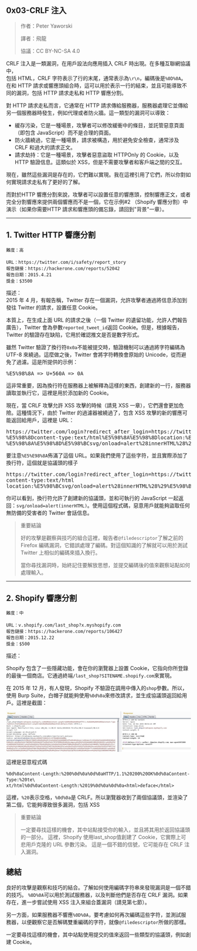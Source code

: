 ## **0x03-CRLF 注入**

>作者：Peter Yaworski
>
>譯者：飛龍
>
>協議：CC BY-NC-SA 4.0

CRLF 注入是一類漏洞，在用戶設法向應用插入 CRLF 時出現。在多種互聯網協議中，
<br>
包括 HTML，CRLF 字符表示了行的末尾，通常表示為`\r\n`，編碼後是`%0D%0A`。
<br>
在和 HTTP 請求或響應頭組合時，這可以用於表示一行的結束，並且可能導致不同的漏洞，包括 HTTP 請求走私和 HTTP 響應分割。

對 HTTP 請求走私而言，它通常在 HTTP 請求傳給服務器，服務器處理它並傳給另一個服務器時發生，例如代理或者防火牆。這一類型的漏洞可以導致：

- 緩存污染，它是一種場景，攻擊者可以修改緩衝中的條目，並託管惡意頁面（即包含 JavaScript）而不是合理的頁面。
- 防火牆繞過，它是一種場景，請求被構造，用於避免安全檢查，通常涉及 CRLF 和過大的請求正文。
- 請求劫持：它是一種場景，攻擊者惡意盜取 HTTPOnly 的 Cookie，以及 HTTP 驗證信息。這類似於 XSS，但是不需要攻擊者和客戶端之間的交互。

現在，雖然這些漏洞是存在的，它們難以實現。我在這裡引用了它們，所以你對如何實現請求走私有了更好的了解。
<p>
而對於HTTP 響應分割來說，攻擊者可以設置任意的響應頭，控制響應正文，或者完全分割響應來提供兩個響應而不是一個，它在示例#2 （Shopify 響應分割）中演示（如果你需要HTTP 請求和響應頭的備忘錄，請回到"背景"一章）。


---

## **1. Twitter HTTP 響應分割**

```
難度：高

URL：https://twitter.com/i/safety/report_story
報告鏈接：https://hackerone.com/reports/52042
報告日期：2015.4.21
獎金：$3500
```
描述：
<br>
2015 年 4 月，有報告稱，Twitter 存在一個漏洞，允許攻擊者通過將信息添加到發往 Twitter 的請求，設置任意 Cookie。

本質上，在生成上面 URL 的請求之後（一個 Twitter 的遺留功能，允許人們報告廣告），Twitter 會為參數`reported_tweet_id`返回 Cookie。但是，根據報告，Twitter 的驗證存在缺陷，它用於確認推文是否是數字形式。

<p>

雖然 Twitter 驗證了換行符`0x0a`不能被提交時，驗證機制可以通過將字符編碼為 UTF-8 來繞過。這麼做之後，Twitter 會將字符轉換會原始的 Unicode，從而避免了過濾。這是所提供的示例：

<pre>%E5%98%8A => U+560A => 0A</pre>

<p>
這非常重要，因為換行符在服務器上被解釋為這樣的東西，創建新的一行，服務器讀取並執行它，這裡是用於添加新的 Cookie。

<p>
現在，當 CRLF 攻擊允許 XSS 攻擊的時候（請見 XSS 一章），它們還會更加危險。這種情況下，由於 Twitter 的過濾器被繞過了，包含 XSS 攻擊的新的響應可能返回給用戶，這裡是 URL：

<pre>
https://twitter.com/login?redirect_after_login=https://twitter.com:21/%E5%98%8A
%E5%98%8Dcontent-type:text/html%E5%98%8A%E5%98%8Dlocation:%E5%98%8A%E5%98%8D
%E5%98%8A%E5%98%8D%E5%98%BCsvg/onload=alert%28innerHTML%28%29%E5%98%BE
</pre>

要注意`%E5%E98%8A`佈滿了這個 URL。如果我們使用了這些字符，並且實際添加了換行符，這個就是協議頭的樣子

<pre>
https://twitter.com/login?redirect_after_login=https://twitter.com:21/
content-type:text/html
location:%E5%98%BCsvg/onload=alert%28innerHTML%28%29%E5%98%BE
</pre>


你可以看到，換行符允許了創建新的協議頭，並和可執行的 JavaScript 一起返回：`svg/onload=alert(innerHTML)`。使用這個程式碼，惡意用戶就能夠盜取任何無防備的受害者的 Twitter 會話信息。

>重要結論
>
>好的攻擊是觀察與技巧的組合這裡，報告者`@filedescriptor`了解之前的 Firefox 編碼漏洞，它錯誤處理了編碼。對這個知識的了解就可以用於測試 
>Twitter 上相似的編碼來插入換行。
>
>當你尋找漏洞時，始終記住要解放思想，並提交編碼後的值來觀察站點如何處理輸入。


---

## **2. Shopify 響應分割**

```
難度：中

URL：v.shopify.com/last_shop?x.myshopify.com
報告鏈接：https://hackerone.com/reports/106427
報告日期：2015.12.22
獎金：$500
```
描述：

Shopify 包含了一些隱藏功能，會在你的瀏覽器上設置 Cookie，它指向你所登錄的最後一個商店。它通過終端`/last_shop?SITENAME.shopify.com`來實現。
<p>

在 2015 年 12 月，有人發現，Shopify 不驗證在調用中傳入的`shop`參數。所以，使用 Burp Suite，白帽子就能夠使用`%0d%0a`來修改請求，並生成協議頭返回給用戶。這裡是截圖：

![1](https://raw.githubusercontent.com/dyeat/Document_read/master/Web_Hacking_101/image/7-1.jpg)

這裡是惡意程式碼

```
%0d%0aContent-Length:%200%0d%0a%0d%0aHTTP/1.1%20200%20OK%0d%0aContent-Type:%20te\
xt/html%0d%0aContent-Length:%2019%0d%0a%0d%0a<html>deface</html>
```

這裡，`%20`表示空格，`%0d%0a`是 CRLF。所以瀏覽器收到了兩個協議頭，並渲染了第二個，它能夠導致很多漏洞，包括 XSS

>重要結論
>
>一定要尋找這樣的機會，其中站點接受你的輸入，並且將其用於返回協議頭的一部分。
>這裡，Shopify 使用last_shop值創建了 Cookie，它實際上可悲用戶克隆的 URL 參數污染。
>這是一個不錯的信號，它可能存在 CRLF 注入漏洞。


## **總結**
<p>

良好的攻擊是觀察和技巧的結合。了解如何使用編碼字符串來發現漏洞是一個不錯的技巧。 `%0D%0A`可以用於測試服務器，以及判斷他們是否存在 CRLF 漏洞。如果存在，進一步嘗試使用 XSS 注入來組合蓋漏洞（請見第七節）。
<p>

另一方面，如果服務器不響應`%0D%0A`，要考慮如何再次編碼這些字符，並測試服務器，以便觀察它是否解碼雙重編碼的字符，就像`@filedescriptor`所做的那樣。
<p>

一定要尋找這樣的機會，其中站點使用提交的值來返回一些類型的協議頭，例如創建 Cookie。